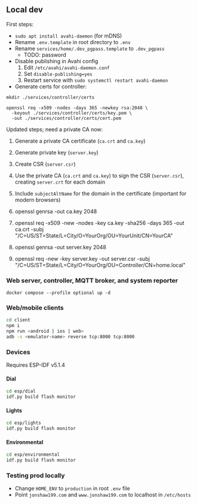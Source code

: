 ## Local dev

First steps:

- `sudo apt install avahi-daemon` (for mDNS)
- Rename `.env.template` in root directory to `.env`
- Rename `services/home/.dev_pgpass.template` to `.dev_pgpass`
  - TODO: password
- Disable publishing in Avahi config
  1. Edit `/etc/avahi/avahi-daemon.conf`
  2. Set `disable-publishing=yes`
  3. Restart service with `sudo systemctl restart avahi-daemon`
- Generate certs for controller:

```
mkdir ./services/controller/certs

openssl req -x509 -nodes -days 365 -newkey rsa:2048 \
  -keyout ./services/controller/certs/key.pem \
  -out ./services/controller/certs/cert.pem
```

Updated steps; need a private CA now:

1. Generate a private CA certificate (`ca.crt` and `ca.key`)
2. Generate private key (`server.key`)
3. Create CSR (`server.csr`)
4. Use the private CA (`ca.crt` and `ca.key`) to sign the CSR (`server.csr`), creating `server.crt` for each domain
5. Include `subjectAltName` for the domain in the certificate (important for modern browsers)

6. openssl genrsa -out ca.key 2048
7. openssl req -x509 -new -nodes -key ca.key -sha256 -days 365 -out ca.crt -subj "/C=US/ST=State/L=City/O=YourOrg/OU=YourUnit/CN=YourCA"
8. openssl genrsa -out server.key 2048
9. openssl req -new -key server.key -out server.csr -subj "/C=US/ST=State/L=City/O=YourOrg/OU=Controller/CN=home.local"

### Web server, controller, MQTT broker, and system reporter

`docker compose --profile optional up -d`

### Web/mobile clients

```sh
cd client
npm i
npm run <android | ios | web>
adb -s <emulator-name> reverse tcp:8000 tcp:8000
```

### Devices

Requires ESP-IDF v5.1.4

#### Dial

```sh
cd esp/dial
idf.py build flash monitor
```

#### Lights

```sh
cd esp/lights
idf.py build flash monitor
```

#### Environmental

```sh
cd esp/environmental
idf.py build flash monitor
```

### Testing prod locally

- Change `HOME_ENV` to `production` in root `.env` file
- Point `jonshaw199.com` and `www.jonshaw199.com` to localhost in `/etc/hosts`
